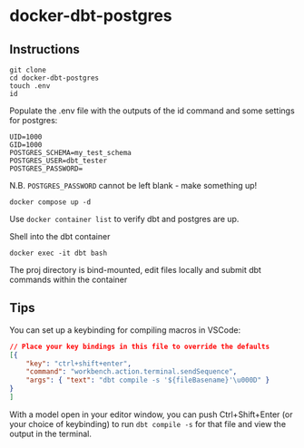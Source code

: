 # docker-dbt-postgres

## Instructions

```shell
git clone
cd docker-dbt-postgres
touch .env
id
```

Populate the .env file with the outputs of the id command and some settings for postgres:

```.env
UID=1000
GID=1000
POSTGRES_SCHEMA=my_test_schema
POSTGRES_USER=dbt_tester
POSTGRES_PASSWORD=
```

N.B. `POSTGRES_PASSWORD` cannot be left blank - make something up!

```shell
docker compose up -d
```

Use `docker container list` to verify dbt and postgres are up.

Shell into the dbt container

```shell
docker exec -it dbt bash
```

The proj directory is bind-mounted, edit files locally and submit dbt commands within the container

## Tips

You can set up a keybinding for compiling macros in VSCode:

```json
// Place your key bindings in this file to override the defaults
[{
    "key": "ctrl+shift+enter",
    "command": "workbench.action.terminal.sendSequence",
    "args": { "text": "dbt compile -s '${fileBasename}'\u000D" }
}
]
```

With a model open in your editor window, you can push Ctrl+Shift+Enter (or your choice of keybinding) to run `dbt compile -s` for that file and view the output in the terminal.
